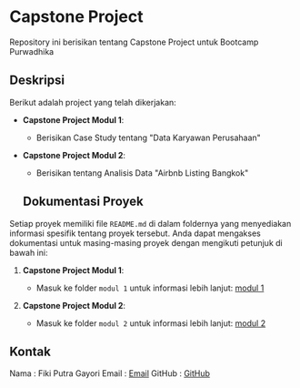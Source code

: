   # Capstone Project

Repository ini berisikan tentang Capstone Project untuk Bootcamp Purwadhika

  ## Deskripsi

Berikut adalah project yang telah dikerjakan:

- **Capstone Project Modul 1**: 
  - Berisikan Case Study tentang "Data Karyawan Perusahaan"

- **Capstone Project Modul 2**: 
  - Berisikan tentang Analisis Data "Airbnb Listing Bangkok"

  ## Dokumentasi Proyek

Setiap proyek memiliki file `README.md` di dalam foldernya yang menyediakan informasi spesifik tentang proyek tersebut. Anda dapat mengakses dokumentasi untuk masing-masing proyek dengan mengikuti petunjuk di bawah ini:

1. **Capstone Project Modul 1**:
   - Masuk ke folder `modul 1` untuk informasi lebih lanjut: [modul 1](https://github.com/fikigayo/Capstone-Project/tree/main/modul%201)

2. **Capstone Project Modul 2**:
   - Masuk ke folder `modul 2` untuk informasi lebih lanjut: [modul 2](https://github.com/fikigayo/Capstone-Project/tree/main/modul%202)


## Kontak
Nama    : Fiki Putra Gayori
Email   : [Email](fikigayo@gmail.com)
GitHub  : [GitHub](https://github.com/fikigayo)
